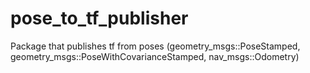 pose_to_tf_publisher
====================

Package that publishes tf from poses (geometry_msgs::PoseStamped, geometry_msgs::PoseWithCovarianceStamped, nav_msgs::Odometry)
